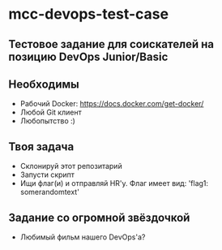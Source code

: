 # mcc-devops-test-case
## Тестовое задание для соискателей на позицию DevOps Junior/Basic

## Необходимы
- Рабочий Docker: https://docs.docker.com/get-docker/
- Любой Git клиент
- Любопытство :)

## Твоя задача
- Склонируй этот репозитарий
- Запусти скрипт
- Ищи флаг(и) и отправляй HR'у. Флаг имеет вид: 'flag1: somerandomtext'

## Задание со огромной звёздочкой
- Любимый фильм нашего DevOps'a?
